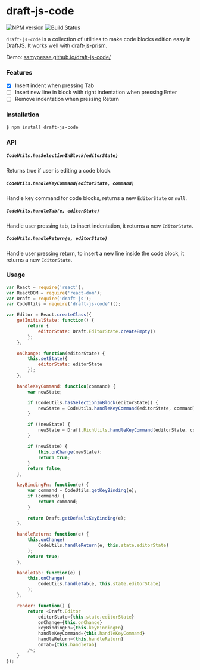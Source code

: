 # draft-js-code

[![NPM version](https://badge.fury.io/js/draft-js-code.svg)](http://badge.fury.io/js/draft-js-code)
[![Build Status](https://travis-ci.org/SamyPesse/draft-js-code.svg?branch=master)](https://travis-ci.org/SamyPesse/draft-js-code)

`draft-js-code` is a collection of utilities to make code blocks edition easy in DraftJS. It works well with [draft-js-prism](https://github.com/SamyPesse/draft-js-prism).

Demo: [samypesse.github.io/draft-js-code/](http://samypesse.github.io/draft-js-code/)

### Features

- [x] Insert indent when pressing Tab
- [ ] Insert new line in block with right indentation when pressing Enter
- [ ] Remove indentation when pressing Return

### Installation

```
$ npm install draft-js-code
```

### API

##### `CodeUtils.hasSelectionInBlock(editorState)`

Returns true if user is editing a code block.

##### `CodeUtils.handleKeyCommand(editorState, command)`

Handle key command for code blocks, returns a new `EditorState` or `null`.

##### `CodeUtils.handleTab(e, editorState)`

Handle user pressing tab, to insert indentation, it returns a new `EditorState`.

##### `CodeUtils.handleReturn(e, editorState)`

Handle user pressing return, to insert a new line inside the code block, it returns a new `EditorState`.


### Usage

```js
var React = require('react');
var ReactDOM = require('react-dom');
var Draft = require('draft-js');
var CodeUtils = require('draft-js-code')();

var Editor = React.createClass({
    getInitialState: function() {
        return {
            editorState: Draft.EditorState.createEmpty()
        };
    },

    onChange: function(editorState) {
        this.setState({
            editorState: editorState
        });
    },

    handleKeyCommand: function(command) {
        var newState;

        if (CodeUtils.hasSelectionInBlock(editorState)) {
            newState = CodeUtils.handleKeyCommand(editorState, command);
        }

        if (!newState) {
            newState = Draft.RichUtils.handleKeyCommand(editorState, command);
        }

        if (newState) {
            this.onChange(newState);
            return true;
        }
        return false;
    },

    keyBindingFn: function(e) {
        var command = CodeUtils.getKeyBinding(e);
        if (command) {
            return command;
        }

        return Draft.getDefaultKeyBinding(e);
    },

    handleReturn: function(e) {
        this.onChange(
            CodeUtils.handleReturn(e, this.state.editorState)
        );
        return true;
    },

    handleTab: function(e) {
        this.onChange(
            CodeUtils.handleTab(e, this.state.editorState)
        );
    },

    render: function() {
        return <Draft.Editor
            editorState={this.state.editorState}
            onChange={this.onChange}
            keyBindingFn={this.keyBindingFn}
            handleKeyCommand={this.handleKeyCommand}
            handleReturn={this.handleReturn}
            onTab={this.handleTab}
        />;
    }
});
```
